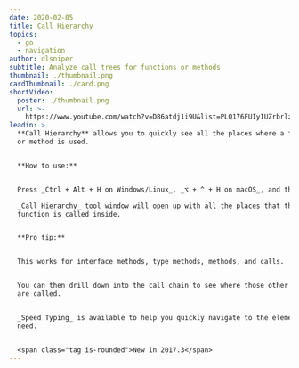```yaml
---
date: 2020-02-05
title: Call Hierarchy
topics:
  - go
  - navigation
author: dlsniper
subtitle: Analyze call trees for functions or methods
thumbnail: ./thumbnail.png
cardThumbnail: ./card.png
shortVideo:
  poster: ./thumbnail.png
  url: >-
    https://www.youtube.com/watch?v=D86atdj1i9U&list=PLQ176FUIyIUZrbrlz4AY1V8VzBJKZyVlW&index=20
leadin: >
  **Call Hierarchy** allows you to quickly see all the places where a function
  or method is used.


  **How to use:**


  Press _Ctrl + Alt + H on Windows/Linux_, _⌥ + ^ + H on macOS_, and the 

  _Call Hierarchy_ tool window will open up with all the places that the
  function is called inside.


  **Pro tip:**


  This works for interface methods, type methods, methods, and calls.


  You can then drill down into the call chain to see where those other functions
  are called.


  _Speed Typing_ is available to help you quickly navigate to the element you
  need.


  <span class="tag is-rounded">New in 2017.3</span>
---
```


